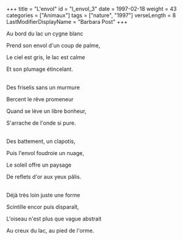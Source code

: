 +++
title = "L'envol"
id = "l_envol_3"
date = 1997-02-18
weight = 43
categories = ["Animaux"]
tags = ["nature", "1997"]
verseLength = 8
LastModifierDisplayName = "Barbara Post"
+++

Au bord du lac un cygne blanc

Prend son envol d'un coup de palme,

Le ciel est gris, le lac est calme

Et son plumage étincelant.

 \
Des friselis sans un murmure

Bercent le rêve promeneur

Quand se lève un libre bonheur,

S'arrache de l'onde si pure.

 \
Des battement, un clapotis,

Puis l'envol foudroie un nuage,

Le soleil offre un paysage

De reflets d'or aux yeux pâlis.

 \
Déjà très loin juste une forme

Scintille encor puis disparaît,

L'oiseau n'est plus que vague abstrait

Au creux du lac, au pied de l'orme.

